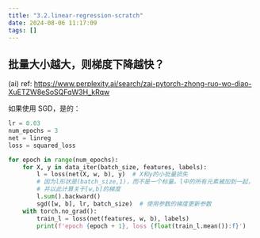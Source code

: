 ```yaml
---
title: "3.2.linear-regression-scratch"
date: 2024-08-06 11:17:09
tags: []
---
```

## 批量大小越大，则梯度下降越快？

(ai) ref: https://www.perplexity.ai/search/zai-pytorch-zhong-ruo-wo-diao-XuETZW8eSoSQFqW3H_kRqw

如果使用 SGD，是的：

```python
lr = 0.03
num_epochs = 3
net = linreg
loss = squared_loss

for epoch in range(num_epochs):
    for X, y in data_iter(batch_size, features, labels):
        l = loss(net(X, w, b), y)  # X和y的小批量损失
        # 因为l形状是(batch_size,1)，而不是一个标量。l中的所有元素被加到一起，
        # 并以此计算关于[w,b]的梯度
        l.sum().backward()
        sgd([w, b], lr, batch_size)  # 使用参数的梯度更新参数
    with torch.no_grad():
        train_l = loss(net(features, w, b), labels)
        print(f'epoch {epoch + 1}, loss {float(train_l.mean()):f}')
```
